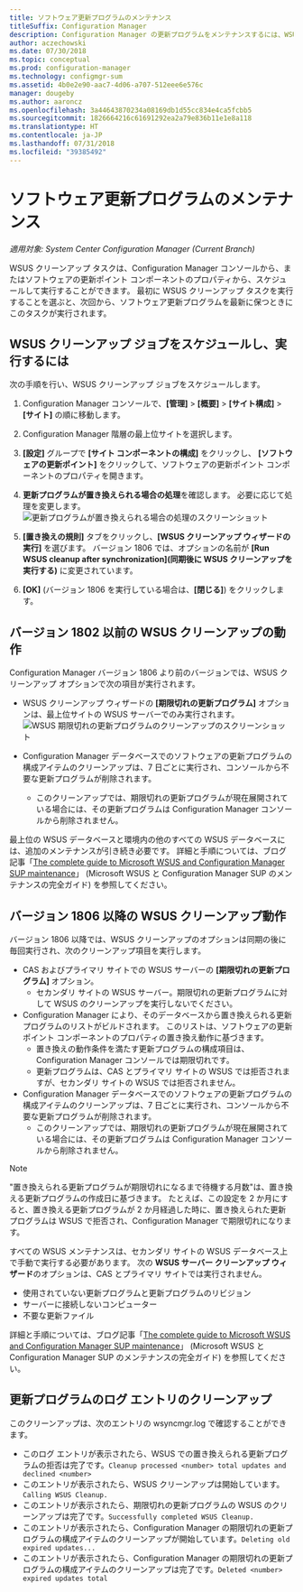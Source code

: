 ```yaml
---
title: ソフトウェア更新プログラムのメンテナンス
titleSuffix: Configuration Manager
description: Configuration Manager の更新プログラムをメンテナンスするには、WSUS クリーンアップ タスクをスケジュールするか、手動で実行します。
author: aczechowski
ms.date: 07/30/2018
ms.topic: conceptual
ms.prod: configuration-manager
ms.technology: configmgr-sum
ms.assetid: 4b0e2e90-aac7-4d06-a707-512eee6e576c
manager: dougeby
ms.author: aaroncz
ms.openlocfilehash: 3a44643870234a08169db1d55cc834e4ca5fcbb5
ms.sourcegitcommit: 1826664216c61691292ea2a79e836b11e1e8a118
ms.translationtype: HT
ms.contentlocale: ja-JP
ms.lasthandoff: 07/31/2018
ms.locfileid: "39385492"
---
```

# <a name="software-updates-maintenance"></a>ソフトウェア更新プログラムのメンテナンス

*適用対象: System Center Configuration Manager (Current Branch)*

WSUS クリーンアップ タスクは、Configuration Manager コンソールから、またはソフトウェアの更新ポイント コンポーネントのプロパティから、スケジュールして実行することができます。 最初に WSUS クリーンアップ タスクを実行することを選ぶと、次回から、ソフトウェア更新プログラムを最新に保つときにこのタスクが実行されます。  

## <a name="to-schedule-and-run-the-wsus-cleanup-job"></a>WSUS クリーンアップ ジョブをスケジュールし、実行するには 
次の手順を行い、WSUS クリーンアップ ジョブをスケジュールします。   

1.  Configuration Manager コンソールで、**[管理]** > **[概要]** > **[サイト構成]** > **[サイト]** の順に移動します。 
2. Configuration Manager 階層の最上位サイトを選択します。 

3.  **[設定]** グループで **[サイト コンポーネントの構成]** をクリックし、 **[ソフトウェアの更新ポイント]** をクリックして、ソフトウェアの更新ポイント コンポーネントのプロパティを開きます。  

4. **更新プログラムが置き換えられる場合の処理**を確認します。 必要に応じて処理を変更します。 
![更新プログラムが置き換えられる場合の処理のスクリーンショット](media/sccm-supersedence-behavior.PNG)

5.  **[置き換えの規則]** タブをクリックし、**[WSUS クリーンアップ ウィザードの実行]** を選びます。 バージョン 1806 では、オプションの名前が **[Run WSUS cleanup after synchronization]\(同期後に WSUS クリーンアップを実行する\)** に変更されています。 
 
6. **[OK]** (バージョン 1806 を実行している場合は、**[閉じる]**) をクリックします。

## <a name="wsus-cleanup-behavior-in-version-1802-and-earlier"></a>バージョン 1802 以前の WSUS クリーンアップの動作
Configuration Manager バージョン 1806 より前のバージョンでは、WSUS クリーンアップ オプションで次の項目が実行されます。 
- WSUS クリーンアップ ウィザードの **[期限切れの更新プログラム]** オプションは、最上位サイトの WSUS サーバーでのみ実行されます。 
![WSUS 期限切れの更新プログラムのクリーンアップのスクリーンショット](media/wsus-cleanup-expired.PNG)

-  Configuration Manager データベースでのソフトウェアの更新プログラムの構成アイテムのクリーンアップは、7 日ごとに実行され、コンソールから不要な更新プログラムが削除されます。 
   - このクリーンアップでは、期限切れの更新プログラムが現在展開されている場合には、その更新プログラムは Configuration Manager コンソールから削除されません。 

最上位の WSUS データベースと環境内の他のすべての WSUS データベースには、追加のメンテナンスが引き続き必要です。 詳細と手順については、ブログ記事「[The complete guide to Microsoft WSUS and Configuration Manager SUP maintenance](https://blogs.technet.microsoft.com/configurationmgr/2016/01/26/the-complete-guide-to-microsoft-wsus-and-configuration-manager-sup-maintenance/)」 (Microsoft WSUS と Configuration Manager SUP のメンテナンスの完全ガイド) を参照してください。 


## <a name="wsus-cleanup-behavior-starting-in-version-1806"></a>バージョン 1806 以降の WSUS クリーンアップ動作
バージョン 1806 以降では、WSUS クリーンアップのオプションは同期の後に毎回実行され、次のクリーンアップ項目を実行します。<!--1357898 -->
- CAS およびプライマリ サイトでの WSUS サーバーの **[期限切れの更新プログラム]** オプション。
    - セカンダリ サイトの WSUS サーバー。期限切れの更新プログラムに対して WSUS のクリーンアップを実行しないでください。 
- Configuration Manager により、そのデータベースから置き換えられる更新プログラムのリストがビルドされます。 このリストは、ソフトウェアの更新ポイント コンポーネントのプロパティの置き換え動作に基づきます。 
    - 置き換えの動作条件を満たす更新プログラムの構成項目は、Configuration Manager コンソールでは期限切れです。
    - 更新プログラムは、CAS とプライマリ サイトの WSUS では拒否されますが、セカンダリ サイトの WSUS では拒否されません。
- Configuration Manager データベースでのソフトウェアの更新プログラムの構成アイテムのクリーンアップは、7 日ごとに実行され、コンソールから不要な更新プログラムが削除されます。 
    - このクリーンアップでは、期限切れの更新プログラムが現在展開されている場合には、その更新プログラムは Configuration Manager コンソールから削除されません。 

> [!NOTE]
> "置き換えられる更新プログラムが期限切れになるまで待機する月数"は、置き換える更新プログラムの作成日に基づきます。 たとえば、この設定を 2 か月にすると、置き換える更新プログラムが 2 か月経過した時に、置き換えられた更新プログラムは WSUS で拒否され、Configuration Manager で期限切れになります。 

すべての WSUS メンテナンスは、セカンダリ サイトの WSUS データベース上で手動で実行する必要があります。 次の **WSUS サーバー クリーンアップ ウィザード**のオプションは、CAS とプライマリ サイトでは実行されません。

- 使用されていない更新プログラムと更新プログラムのリビジョン
- サーバーに接続しないコンピューター
- 不要な更新ファイル

 詳細と手順については、ブログ記事「[The complete guide to Microsoft WSUS and Configuration Manager SUP maintenance](https://blogs.technet.microsoft.com/configurationmgr/2016/01/26/the-complete-guide-to-microsoft-wsus-and-configuration-manager-sup-maintenance/)」 (Microsoft WSUS と Configuration Manager SUP のメンテナンスの完全ガイド) を参照してください。 

## <a name="updates-cleanup-log-entries"></a>更新プログラムのログ エントリのクリーンアップ
 
このクリーンアップは、次のエントリの wsyncmgr.log で確認することができます。 
  - このログ エントリが表示されたら、WSUS での置き換えられる更新プログラムの拒否は完了です。`Cleanup processed <number> total updates and declined <number>`
  - このエントリが表示されたら、WSUS クリーンアップは開始しています。`Calling WSUS Cleanup.`
  - このエントリが表示されたら、期限切れの更新プログラムの WSUS のクリーンアップは完了です。`Successfully completed WSUS Cleanup.`
  - このエントリが表示されたら、Configuration Manager の期限切れの更新プログラムの構成アイテムのクリーンアップが開始しています。`Deleting old expired updates...`
  - このエントリが表示されたら、Configuration Manager の期限切れの更新プログラムの構成アイテムのクリーンアップは完了です。`Deleted <number> expired updates total`
